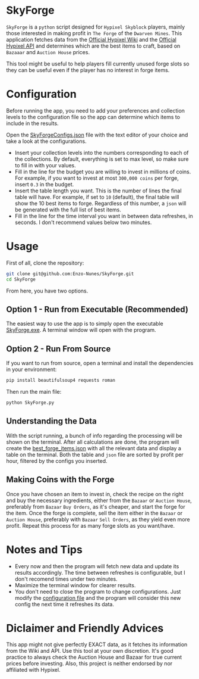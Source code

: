 # SkyForge
`SkyForge` is a `python` script designed for `Hypixel Skyblock` players, mainly those interested in making profit in `The Forge` of the `Dwarven Mines`.
This application fetches data from the [Official Hypixel Wiki](https://wiki.hypixel.net/The_Forge) and the [Official Hypixel API](https://api.hypixel.net)
and determines which are the best items to craft, based on `Bazaaar` and `Auction House` prices.

This tool might be useful to help players fill currently unused forge slots so they can be useful even if the player has no interest in forge items.

# Configuration
Before running the app, you need to add your preferences and collection levels to the configuration file so the app can determine which items to include in the results.

Open the [SkyForgeConfigs.json](SkyForgeConfigs.json) file with the text editor of your choice and take a look at the configurations.
- Insert your collection levels into the numbers corresponding to each of the collections. By default, everything is set to max level, so make sure to fill in with your values.
- Fill in the line for the budget you are willing to invest in millions of coins. For example, if you want to invest at most `300,000 coins` per forge, insert `0.3` in the budget.
- Insert the table length you want. This is the number of lines the final table will have. For example, if set to `10` (default), the final table will show the 10 best items to forge. Regardless of this number, a `json` will be generated with the full list of best items.
- Fill in the line for the time interval you want in between data refreshes, in seconds. I don't recommend values below two minutes.

# Usage
First of all, clone the repository:
```bash
git clone git@github.com:Enzo-Nunes/SkyForge.git
cd SkyForge
```
From here, you have two options.

## Option 1 - Run from Executable (Recommended)
The easiest way to use the app is to simply open the executable [SkyForge.exe](SkyForge.exe). A terminal window will open with the program.

## Option 2 - Run From Source
If you want to run from source, open a terminal and install the dependencies in your environment:
```bash
pip install beautifulsoup4 requests roman
```
Then run the main file:
```bash
python SkyForge.py
```
## Understanding the Data
With the script running, a bunch of info regarding the processing will be shown on the terminal. After all calculations are done, the program will create the [best_forge_items.json](best_forge_items.json) with all the relevant data and display a table on the terminal. Both the table and `json` file are sorted by profit per hour, filtered by the configs you inserted.

## Making Coins with the Forge
Once you have chosen an item to invest in, check the recipe on the right and buy the necessary ingredients, either from the `Bazaar` or `Auction House`, preferably from `Bazaar` `Buy Orders`, as it's cheaper, and start the forge for the item. Once the forge is complete, sell the item either in the `Bazaar` or `Auction House`, preferably with `Bazaar` `Sell Orders`, as they yield even more profit. Repeat this process for as many forge slots as you want/have.

# Notes and Tips
- Every now and then the program will fetch new data and update its results accordingly. The time between refreshes is configurable, but I don't recomend times under two minutes.
- Maximize the terminal window for clearer results.
- You don't need to close the program to change configurations. Just modify the [configuration file](SkyForgeConfigs.json) and the program will consider this new config the next time it refreshes its data.

# Diclaimer and Friendly Advices
This app might not give perfectly EXACT data, as it fetches its information from the Wiki and API. Use this tool at your own discretion. It's good practice to always check the Auction House and Bazaar for true current prices before investing. Also, this project is neither endorsed by nor affiliated with Hypixel.